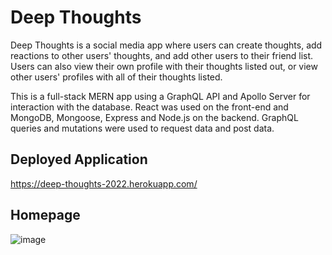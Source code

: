 # Deep Thoughts
Deep Thoughts is a social media app where users can create thoughts, add reactions to other users' thoughts, and add other users to their friend list. Users can also view their own profile with their thoughts listed out, or view other users' profiles with all of their thoughts listed.

This is a full-stack MERN app using a GraphQL API and Apollo Server for interaction with the database. React was used on the front-end and MongoDB, Mongoose, Express and Node.js on the backend. GraphQL queries and mutations were used to request data and post data.

## Deployed Application
https://deep-thoughts-2022.herokuapp.com/

## Homepage
![image](https://user-images.githubusercontent.com/75647359/166511673-aa2e29d0-8d51-43d6-a92d-8bd64e7464e4.png)
